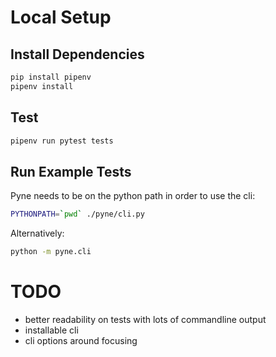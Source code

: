 
# Local Setup

## Install Dependencies

```bash
pip install pipenv
pipenv install
```

## Test

```bash
pipenv run pytest tests
```

## Run Example Tests

Pyne needs to be on the python path in order to use the cli:
```bash
PYTHONPATH=`pwd` ./pyne/cli.py
```

Alternatively: 
```bash
python -m pyne.cli
```

# TODO

- better readability on tests with lots of commandline output
- installable cli
- cli options around focusing
